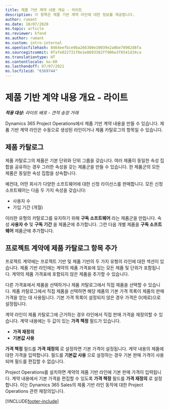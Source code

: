 ```yaml
---
title: 제품 기반 계약 내용 개요 - 라이트
description: 이 항목은 제품 기반 계약 라인에 대한 정보를 제공합니다.
author: rumant
ms.date: 10/07/2020
ms.topic: article
ms.reviewer: kfend
ms.author: rumant
ms.custom: intro-internal
ms.openlocfilehash: 8464eefbce9ba266360e10039e2a0be78982d8fa
ms.sourcegitcommit: 0fafe022731f0e1e8693382ff906e3f8541d34ca
ms.translationtype: HT
ms.contentlocale: ko-KR
ms.lasthandoff: 07/07/2021
ms.locfileid: "6369744"
---
```

# <a name="product-based-contract-lines-overview---lite"></a>제품 기반 계약 내용 개요 - 라이트

_**적용 대상:** 라이트 배포 - 견적 송장 거래_

Dynamics 365 Project Operations에서 제품 기반 계약 내용을 만들 수 있습니다. 제품 기반 계약 라인은 수동으로 생성된 라인이거나 제품 카탈로그의 항목일 수 있습니다.

## <a name="product-catalog"></a>제품 카탈로그

제품 카탈로그의 제품은 기본 단위와 단위 그룹을 갖습니다. 여러 제품이 동일한 속성 집합을 공유하는 경우 그러한 속성을 갖는 제품군을 만들 수 있습니다. 한 제품군의 모든 제품은 동일한 속성 집합을 상속합니다.

예컨대, 어떤 회사가 다양한 소프트웨어에 대한 신청 라이선스를 판매합니다. 모든 신청 소프트웨어는 다음 두 가지 속성을 갖습니다:

- 사용자 수
- 가입 기간 (개월)

이러한 유형의 카탈로그를 유지하기 위해 **구독 소프트웨어** 라는 제품군을 만듭니다. 속성 **사용자 수** 및 **구독 기간** 을 제품군에 추가합니다. 그런 다음 개별 제품을 **구독 소프트웨어** 제품군에 추가합니다.

## <a name="add-product-catalog-items-to-a-project-contract"></a>프로젝트 계약에 제품 카탈로그 항목 추가

프로젝트 계약에는 프로젝트 기반 및 제품 기반의 두 가지 유형의 라인에 대한 섹션이 있습니다. 제품 기반 라인에는 계약의 제품 가격표에 있는 모든 제품 및 단위가 포함됩니다. 계약의 제품 가격표에 포함되지 않은 제품을 추가할 수 있습니다.

다른 가격표에서 제품을 선택하거나 제품 카탈로그에서 직접 제품을 선택할 수 있습니다. 제품 카탈로그에서 직접 제품을 선택하면 해당 제품의 기본 가격 목록이 제품의 판매 가격을 얻는 데 사용됩니다. 기본 가격 목록이 설정되지 않은 경우 가격은 0(제로)으로 설정됩니다.

계약 라인이 제품 카탈로그에 근거하는 경우 라인에서 직접 판매 가격을 재정의할 수 있습니다. 계약 내용에는 두 값이 있는 **가격 책정** 필드가 있습니다.

- **가격 재정의**
- **기본값 사용**

**가격 책정** 필드를 **가격 재정의** 로 설정하면 기본 가격이 설정됩니다. 계약 내용의 제품에 대한 가격을 입력합니다. 필드를 **기본값 사용** 으로 설정하는 경우 기본 판매 가격이 사용되며 필드를 편집할 수 없습니다.

Project Operations를 설치하면 계약의 제품 기반 라인에 기본 판매 가격이 입력됩니다. 계약 내용에서 기본 가격을 편집할 수 있도록 **가격 책정** 필드를 **가격 재정의** 로 설정합니다. 이는 Dynamics 365 Sales의 제품 기반 라인 동작에 대한 Project Operations 관련 재정의입니다.


[!INCLUDE[footer-include](../../includes/footer-banner.md)]